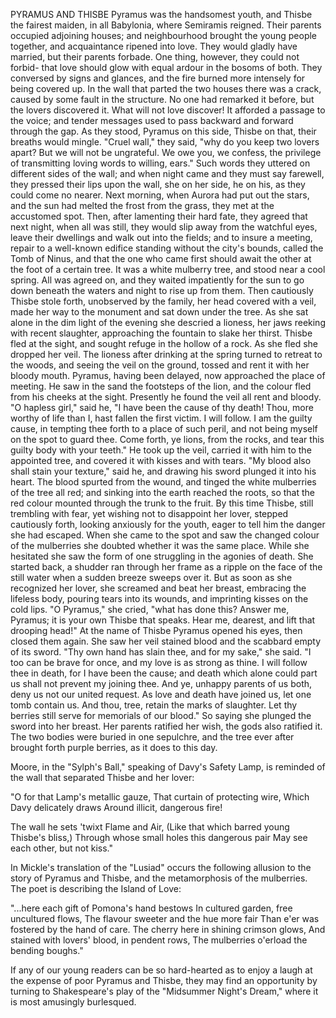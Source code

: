 PYRAMUS AND THISBE
  Pyramus was the handsomest youth, and Thisbe the fairest maiden,
  in all Babylonia, where Semiramis reigned. Their parents occupied
  adjoining houses; and neighbourhood brought the young people together,
  and acquaintance ripened into love. They would gladly have married,
  but their parents forbade. One thing, however, they could not
  forbid- that love should glow with equal ardour in the bosoms of both.
  They conversed by signs and glances, and the fire burned more
  intensely for being covered up. In the wall that parted the two houses
  there was a crack, caused by some fault in the structure. No one had
  remarked it before, but the lovers discovered it. What will not love
  discover! It afforded a passage to the voice; and tender messages used
  to pass backward and forward through the gap. As they stood, Pyramus
  on this side, Thisbe on that, their breaths would mingle. "Cruel
  wall," they said, "why do you keep two lovers apart? But we will not
  be ungrateful. We owe you, we confess, the privilege of transmitting
  loving words to willing, ears." Such words they uttered on different
  sides of the wall; and when night came and they must say farewell,
  they pressed their lips upon the wall, she on her side, he on his,
  as they could come no nearer.
  Next morning, when Aurora had put out the stars, and the sun had
  melted the frost from the grass, they met at the accustomed spot.
  Then, after lamenting their hard fate, they agreed that next night,
  when all was still, they would slip away from the watchful eyes, leave
  their dwellings and walk out into the fields; and to insure a meeting,
  repair to a well-known edifice standing without the city's bounds,
  called the Tomb of Ninus, and that the one who came first should await
  the other at the foot of a certain tree. It was a white mulberry tree,
  and stood near a cool spring. All was agreed on, and they waited
  impatiently for the sun to go down beneath the waters and night to
  rise up from them. Then cautiously Thisbe stole forth, unobserved by
  the family, her head covered with a veil, made her way to the monument
  and sat down under the tree. As she sat alone in the dim light of
  the evening she descried a lioness, her jaws reeking with recent
  slaughter, approaching the fountain to slake her thirst. Thisbe fled
  at the sight, and sought refuge in the hollow of a rock. As she fled
  she dropped her veil. The lioness after drinking at the spring
  turned to retreat to the woods, and seeing the veil on the ground,
  tossed and rent it with her bloody mouth.
  Pyramus, having been delayed, now approached the place of meeting.
  He saw in the sand the footsteps of the lion, and the colour fled from
  his cheeks at the sight. Presently he found the veil all rent and
  bloody. "O hapless girl," said he, "I have been the cause of thy
  death! Thou, more worthy of life than I, hast fallen the first victim.
  I will follow. I am the guilty cause, in tempting thee forth to a
  place of such peril, and not being myself on the spot to guard thee.
  Come forth, ye lions, from the rocks, and tear this guilty body with
  your teeth." He took up the veil, carried it with him to the appointed
  tree, and covered it with kisses and with tears. "My blood also
  shall stain your texture," said he, and drawing his sword plunged it
  into his heart. The blood spurted from the wound, and tinged the white
  mulberries of the tree all red; and sinking into the earth reached the
  roots, so that the red colour mounted through the trunk to the fruit.
  By this time Thisbe, still trembling with fear, yet wishing not to
  disappoint her lover, stepped cautiously forth, looking anxiously
  for the youth, eager to tell him the danger she had escaped. When
  she came to the spot and saw the changed colour of the mulberries
  she doubted whether it was the same place. While she hesitated she saw
  the form of one struggling in the agonies of death. She started
  back, a shudder ran through her frame as a ripple on the face of the
  still water when a sudden breeze sweeps over it. But as soon as she
  recognized her lover, she screamed and beat her breast, embracing
  the lifeless body, pouring tears into its wounds, and imprinting
  kisses on the cold lips. "O Pyramus," she cried, "what has done
  this? Answer me, Pyramus; it is your own Thisbe that speaks. Hear
  me, dearest, and lift that drooping head!" At the name of Thisbe
  Pyramus opened his eyes, then closed them again. She saw her veil
  stained blood and the scabbard empty of its sword. "Thy own hand has
  slain thee, and for my sake," she said. "I too can be brave for
  once, and my love is as strong as thine. I will follow thee in
  death, for I have been the cause; and death which alone could part
  us shall not prevent my joining thee. And ye, unhappy parents of us
  both, deny us not our united request. As love and death have joined
  us, let one tomb contain us. And thou, tree, retain the marks of
  slaughter. Let thy berries still serve for memorials of our blood." So
  saying she plunged the sword into her breast. Her parents ratified her
  wish, the gods also ratified it. The two bodies were buried in one
  sepulchre, and the tree ever after brought forth purple berries, as it
  does to this day.

  Moore, in the "Sylph's Ball," speaking of Davy's Safety Lamp, is
  reminded of the wall that separated Thisbe and her lover:

  "O for that Lamp's metallic gauze,
  That curtain of protecting wire,
  Which Davy delicately draws
  Around illicit, dangerous fire!

  The wall he sets 'twixt Flame and Air,
  (Like that which barred young Thisbe's bliss,)
  Through whose small holes this dangerous pair
  May see each other, but not kiss."

  In Mickle's translation of the "Lusiad" occurs the following
  allusion to the story of Pyramus and Thisbe, and the metamorphosis
  of the mulberries. The poet is describing the Island of Love:

  "...here each gift of Pomona's hand bestows
  In cultured garden, free uncultured flows,
  The flavour sweeter and the hue more fair
  Than e'er was fostered by the hand of care.
  The cherry here in shining crimson glows,
  And stained with lovers' blood, in pendent rows,
  The mulberries o'erload the bending boughs."

  If any of our young readers can be so hard-hearted as to enjoy a
  laugh at the expense of poor Pyramus and Thisbe, they may find an
  opportunity by turning to Shakespeare's play of the "Midsummer Night's
  Dream," where it is most amusingly burlesqued.